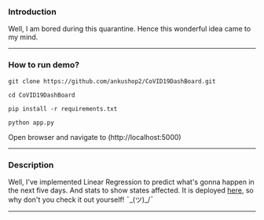 
### Introduction
Well, I am bored during this quarantine. Hence this wonderful idea came to my mind.

--------------------------------------------------------------------------------

###  How to run demo?
```
git clone https://github.com/ankushop2/CoVID19DashBoard.git

cd CoVID19DashBoard

pip install -r requirements.txt

python app.py
```

Open browser and navigate to (http://localhost:5000)

--------------------------------------------------------------------------------

### Description
Well, I've implemented Linear Regression to predict what's gonna happen in the next five days. And stats to show states affected. It is deployed [here](https://cov19in.herokuapp.com/), so why don't you check it out yourself! ¯\_(ツ)_/¯

 
 --------------------------------------------------------------------------------
 
